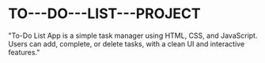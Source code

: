 # TO---DO---LIST---PROJECT
"To-Do List App is a simple task manager using HTML, CSS, and JavaScript. Users can add, complete, or delete tasks, with a clean UI and interactive features."
